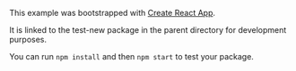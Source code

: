This example was bootstrapped with [Create React App](https://github.com/facebook/create-react-app).

It is linked to the test-new package in the parent directory for development purposes.

You can run `npm install` and then `npm start` to test your package.
